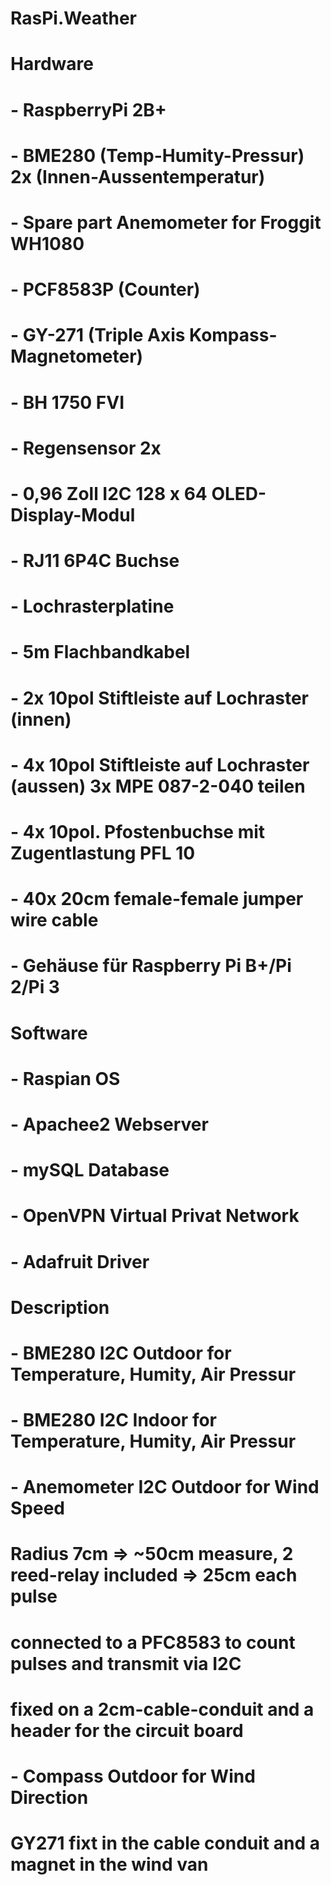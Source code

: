 # RasPi.Weather
#
# Hardware
# - RaspberryPi 2B+
# - BME280 (Temp-Humity-Pressur) 2x (Innen-Aussentemperatur)
# - Spare part Anemometer for Froggit WH1080
# - PCF8583P (Counter)
# - GY-271 (Triple Axis Kompass-Magnetometer)
# - BH 1750 FVI
# - Regensensor 2x
# - 0,96 Zoll I2C 128 x 64 OLED-Display-Modul
#
# - RJ11 6P4C Buchse
# - Lochrasterplatine
# - 5m Flachbandkabel
# - 2x 10pol Stiftleiste auf Lochraster (innen)
# - 4x 10pol Stiftleiste auf Lochraster (aussen) 3x MPE 087-2-040 teilen
# - 4x 10pol. Pfostenbuchse mit Zugentlastung PFL 10
# - 40x 20cm female-female jumper wire cable
# - Gehäuse für Raspberry Pi B+/Pi 2/Pi 3 
#
# Software
# - Raspian     OS
# - Apachee2    Webserver
# - mySQL       Database
# - OpenVPN     Virtual Privat Network
# - Adafruit    Driver
#
#
# Description
# - BME280     I2C   Outdoor  for Temperature, Humity, Air Pressur
# - BME280     I2C   Indoor  for Temperature, Humity, Air Pressur
# - Anemometer I2C   Outdoor for Wind Speed
#     Radius 7cm => ~50cm measure, 2 reed-relay included => 25cm each pulse
#     connected to a PFC8583 to count pulses and transmit via I2C
#     fixed on a 2cm-cable-conduit and a header for the circuit board
# - Compass    Outdoor for Wind Direction
#     GY271 fixt in the cable conduit and a magnet in the wind van 
